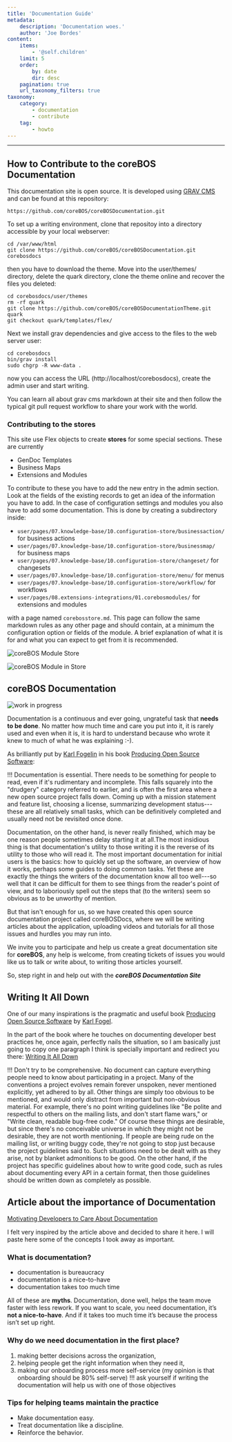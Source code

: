 ```yaml
---
title: 'Documentation Guide'
metadata:
    description: 'Documentation woes.'
    author: 'Joe Bordes'
content:
    items:
        - '@self.children'
    limit: 5
    order:
        by: date
        dir: desc
    pagination: true
    url_taxonomy_filters: true
taxonomy:
    category:
        - documentation
        - contribute
    tag:
        - howto
---
```

---

## How to Contribute to the coreBOS Documentation

This documentation site is open source. It is developed using [GRAV CMS](https://getgrav.org/) and can be found at this repository:

`https://github.com/coreBOS/coreBOSDocumentation.git`

To set up a writing environment, clone that repositoy into a directory accessible by your local webserver:

```shell
cd /var/www/html
git clone https://github.com/coreBOS/coreBOSDocumentation.git corebosdocs
```

then you have to download the theme. Move into the user/themes/ directory, delete the quark directory, clone the theme online and recover the files you deleted:

```shell
cd corebosdocs/user/themes
rm -rf quark
git clone https://github.com/coreBOS/coreBOSDocumentationTheme.git quark
git checkout quark/templates/flex/
```

Next we install grav dependencies and give access to the files to the web server user:

```shell
cd corebosdocs
bin/grav install
sudo chgrp -R www-data .
```

now you can access the URL (http://localhost/corebosdocs), create the admin user and start writing.

You can learn all about grav cms markdown at their site and then follow the typical git pull request workflow to share your work with the world.

### Contributing to the stores

This site use Flex objects to create **stores** for some special sections. These are currently

* GenDoc Templates
* Business Maps
* Extensions and Modules

To contribute to these you have to add the new entry in the admin section. Look at the fields of the existing records to get an idea of the information you have to add. In the case of configuration settings and modules you also have to add some documentation. This is done by creating a subdirectory inside:

* `user/pages/07.knowledge-base/10.configuration-store/businessaction/` for business actions
* `user/pages/07.knowledge-base/10.configuration-store/businessmap/` for business maps
* `user/pages/07.knowledge-base/10.configuration-store/changeset/` for changesets
* `user/pages/07.knowledge-base/10.configuration-store/menu/` for menus
* `user/pages/07.knowledge-base/10.configuration-store/workflow/` for workflows
* `user/pages/08.extensions-integrations/01.corebosmodules/` for extensions and modules

with a page named `corebosstore.md`. This page can follow the same markdown rules as any other page and should contain, at a minimum the configuration option or fields of the module. A brief explanation of what it is for and what you can expect to get from it is recommended.

![coreBOS Module Store](corebosmodulestore.png?width=100%)

![coreBOS Module in Store](corebosmoduleinstore.png?width=100%)

## coreBOS Documentation

![work in progress](workinprogress.png?resize=150&classes=float-right)

Documentation is a continuous and ever going, ungrateful task that
**needs to be done**. No matter how much time and care you put into it,
it is rarely used and even when it is, it is hard to understand because
who wrote it knew to much of what he was explaining :-).

As brilliantly put by [Karl Fogelin](http://www.red-bean.com/kfogel) in his book
[Producing Open Source Software](http://producingoss.com/en/getting-started.html\#documentation):

 !!! Documentation is essential. There needs to be something for people to read, even if it's rudimentary and incomplete. This falls squarely into the "drudgery" category referred to earlier, and is often the first area where a new open source project falls down. Coming up with a mission statement and feature list, choosing a license, summarizing development status---these are all relatively small tasks, which can be definitively completed and usually need not be revisited once done.

Documentation, on the other hand, is never really finished, which may be
one reason people sometimes delay starting it at all.The most insidious
thing is that documentation's utility to those writing it is the reverse
of its utility to those who will read it. The most important
documentation for initial users is the basics: how to quickly set up the
software, an overview of how it works, perhaps some guides to doing
common tasks. Yet these are exactly the things the writers of the
documentation know all too well---so well that it can be difficult for
them to see things from the reader's point of view, and to laboriously
spell out the steps that (to the writers) seem so obvious as to be
unworthy of mention.

But that isn't enough for us, so we have created this open source
documentation project called coreBOSDocs, where we will be writing
articles about the application, uploading videos and tutorials for all
those issues and hurdles you may run into.

We invite you to participate and help us create a great documentation
site for **coreBOS**, any help is welcome, from creating tickets of issues you
would like us to talk or write about, to writing those articles yourself.

So, step right in and help out with the **_coreBOS Documentation Site_**

## Writing It All Down

One of our many inspirations is the pragmatic and useful book [Producing Open Source Software](http://producingoss.com) by [Karl Fogel](http://www.red-bean.com/kfogel).

In the part of the book where he touches on documenting developer best
practices he, once again, perfectly nails the situation, so I am
basically just going to copy one paragraph I think is specially
important and redirect you there: [Writing It All Down](http://producingoss.com/en/written-rules.html)

 !!! Don't try to be comprehensive. No document can capture everything people need to know about participating in a project. Many of the conventions a project evolves remain forever unspoken, never mentioned explicitly, yet adhered to by all. Other things are simply too obvious to be mentioned, and would only distract from important but non-obvious material. For example, there's no point writing guidelines like "Be polite and respectful to others on the mailing lists, and don't start flame wars," or "Write clean, readable bug-free code." Of course these things are desirable, but since there's no conceivable universe in which they might not be desirable, they are not worth mentioning. If people are being rude on the mailing list, or writing buggy code, they're not going to stop just because the project guidelines said to. Such situations need to be dealt with as they arise, not by blanket admonitions to be good. On the other hand, if the project has specific guidelines about how to write good code, such as rules about documenting every API in a certain format, then those guidelines should be written down as completely as possible.

## Article about the importance of Documentation

[Motivating Developers to Care About Documentation](https://getdx.com/best-practices/documentation-culture-engineering)

I felt very inspired by the article above and decided to share it here. I will paste here some of the concepts I took away as important.

### What is documentation?

* documentation is bureaucracy
* documentation is a nice-to-have
* documentation takes too much time

All of these are **myths**. Documentation, done well, helps the team move faster with less rework. If you want to scale, you need documentation, it’s **not a nice-to-have**. And if it takes too much time it’s because the process isn’t set up right.

### Why do we need documentation in the first place?

1. making better decisions across the organization,
2. helping people get the right information when they need it,
3. making our onboarding process more self-service (my opinion is that onboarding should be 80% self-serve)
 !!! ask yourself if writing the documentation will help us with one of those objectives

### Tips for helping teams maintain the practice

* Make documentation easy.
* Treat documentation like a discipline.
* Reinforce the behavior.





